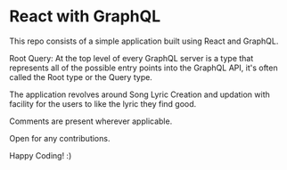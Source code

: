 # React with GraphQL
This repo consists of a simple application built using React and GraphQL.

Root Query: At the top level of every GraphQL server is a type that represents all of the possible entry points into the GraphQL API, it's often called the Root type or the Query type.

The application revolves around Song Lyric Creation and updation with facility for the users to like the lyric they find good.

Comments are present wherever applicable.

Open for any contributions.

Happy Coding! :)

